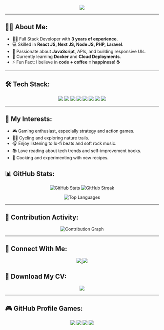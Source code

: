 <!-- Header Section -->
<p align="center">
  <img src="https://readme-typing-svg.herokuapp.com?size=20&duration=5000&color=42A5F5&center=true&vCenter=true&lines=Hi+there!+I'm+Md.+Jamil+Hossain+👋;Full+Stack+Developer+🚀;I+❤+React+%26+Node.js+%26+PHP+And+Laravel;Welcome+to+my+GitHub+Profile!">
</p>

---

<!-- About Me Section -->
## 👨‍💻 About Me:
- 🧑‍💼 Full Stack Developer with **3 years of experience**.
- 💻 Skilled in **React JS, Next JS, Node JS, PHP, Laravel**.
- 🎯 Passionate about **JavaScript**, APIs, and building responsive UIs.
- 🌱 Currently learning **Docker** and **Cloud Deployments**.
- ⚡ Fun Fact: I believe in **code + coffee = happiness! ☕**

---

<!-- Skills Section -->
## 🛠️ Tech Stack:
<p align="center">
  <img src="https://img.shields.io/badge/JavaScript-323330?style=flat&logo=javascript&logoColor=F7DF1E" />
  <img src="https://img.shields.io/badge/React-20232A?style=flat&logo=react&logoColor=61DAFB" />
  <img src="https://img.shields.io/badge/Node.js-339933?style=flat&logo=node.js&logoColor=white" />
  <img src="https://img.shields.io/badge/Next.js-000000?style=flat&logo=nextdotjs&logoColor=white" />
  <img src="https://img.shields.io/badge/PHP-777BB4?style=flat&logo=php&logoColor=white" />
  <img src="https://img.shields.io/badge/Laravel-FF2D20?style=flat&logo=laravel&logoColor=white" />
  <img src="https://img.shields.io/badge/MySQL-00000F?style=flat&logo=mysql&logoColor=white" />
  <img src="https://img.shields.io/badge/Git-F05032?style=flat&logo=git&logoColor=white" />
</p>

---

## 🌟 My Interests:
- 🎮 Gaming enthusiast, especially strategy and action games.
- 🚴‍♂️ Cycling and exploring nature trails.
- 🎧 Enjoy listening to lo-fi beats and soft rock music.
- 📚 Love reading about tech trends and self-improvement books.
- 🍳 Cooking and experimenting with new recipes.

<!-- GitHub Stats Section -->
## 📊 GitHub Stats:
<p align="center">
  <img src="https://github-readme-stats.vercel.app/api?username=jamilhossain1997&show_icons=true&theme=radical&count_private=true" alt="GitHub Stats">
  <img src="https://github-readme-streak-stats.herokuapp.com?user=jamilhossain1997&theme=radical&hide_border=true" alt="GitHub Streak">
</p>

<!-- Most Used Languages -->
<p align="center">
  <img src="https://github-readme-stats.vercel.app/api/top-langs/?username=jamilhossain1997&layout=compact&theme=radical" alt="Top Languages">
</p>

---

<!-- Contributions Graph -->
## 🚀 Contribution Activity:
<p align="center">
  <img src="https://github-readme-activity-graph.vercel.app/graph?username=jamilhossain1997&theme=react-dark&hide_border=true" alt="Contribution Graph">
</p>

---

<!-- Contact Section -->
## 🔗 Connect With Me:
<p align="center">
  <a href="https://www.linkedin.com/in/jamil-hossain-259819219/" target="_blank">
    <img src="https://img.shields.io/badge/LinkedIn-0077B5?style=flat&logo=linkedin&logoColor=white" />
  </a>
  <a href="mailto:jamilhossain4792@gmail.com" target="_blank">
    <img src="https://img.shields.io/badge/Email-D14836?style=flat&logo=gmail&logoColor=white" />
  </a>
</p>

## 📄 Download My CV:
<p align="center">
  <a href="https://drive.google.com/file/d/19pXyV9DNovkCZ-QPLRQLoI4k_IZ4ttrH/view?usp=sharing" download target="_blank">
    <img src="https://img.shields.io/badge/Download%20CV-0077B5?style=for-the-badge&logo=googledrive&logoColor=white" />
  </a>
</p>


---

## 🎮 GitHub Profile Games:
<p align="center">
  <img src="https://img.shields.io/badge/Game%20Mode-Unlocked%20🕹️-blue" />
  <img src="https://img.shields.io/badge/Coding%20Level-Expert%20🚀-green" />
  <img src="https://img.shields.io/badge/Projects%20Completed-50+-purple" />
  <img src="https://img.shields.io/badge/Commit%20Streak%20🔥-Challenge%20Accepted-red" />
</p>


